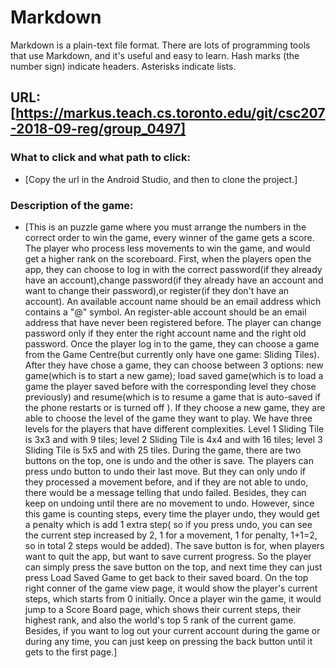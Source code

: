 # Markdown

Markdown is a plain-text file format. There are lots of programming tools that use Markdown, and it's useful and
easy to learn. Hash marks (the number sign) indicate headers. Asterisks indicate lists.

## URL: [https://markus.teach.cs.toronto.edu/git/csc207-2018-09-reg/group_0497]

### What to click and what path to click: 
* [Copy the url in the Android Studio, and then to clone the project.]

### Description of the game:

* [This is an puzzle game where you must arrange the numbers in the correct order to win the game, 
every winner of the game gets a score. The player who process less movements to win the game, 
and would get a higher rank on the scoreboard. 
First, when the players open the app, they can choose to log in with the correct password(if 
they already have an account),change password(if they already have an account and want to change 
their password),or register(if they don't have an account). An available account name should be 
an email address which contains a "@" symbol. An register-able account should be an email address 
that have never been registered before. The player can change password only if they enter the 
right account name and the right old password.
Once the player log in to the game, they can choose a game from the Game Centre(but currently only 
have one game: Sliding Tiles). After they have chose a game, they can choose between 3 options: 
new game(which is to start a new game); load saved game(which is to load a game the player saved 
before with the corresponding level they chose previously) and resume(which is to resume a game 
that is auto-saved if the phone restarts or is turned off ). 
If they choose a new game, they are able to choose the level of the game they want to play. 
We have three levels for the players that have different complexities. Level 1 Sliding Tile is 3x3 
and with 9 tiles; level 2 Sliding Tile is 4x4 and with 16 tiles; level 3 Sliding Tile is 5x5 and 
with 25 tiles. 
During the game, there are two buttons on the top, one is undo and the other is save. The players 
can press undo button to undo their last move. But they can only undo if they processed a movement 
before, and if they are not able to undo, there would be a message telling that undo failed. 
Besides, they can keep on undoing until there are no movement to undo. However, since this game is
counting steps, every time the player undo, they would get a penalty which is add 1 extra step(
so if you press undo, you can see the current step increased by 2, 1 for a movement, 1 for penalty, 
1+1=2, so in total 2 steps would be added). The save button is for, when players want to quit the
app, but want to save current progress. So the player can simply press the save button on the top, 
and next time they can just press Load Saved Game to get back to their saved board. 
On the top right conner of the game view page, it would show the player's current steps, which 
starts from 0 initially. Once a player win the game, it would jump to a Score Board page, which 
shows their current steps, their highest rank, and also the world's top 5 rank of the current
game.
Besides, if you want to log out your current account during the game or during any time, you can 
just keep on pressing the back button until it gets to the first page.] 

